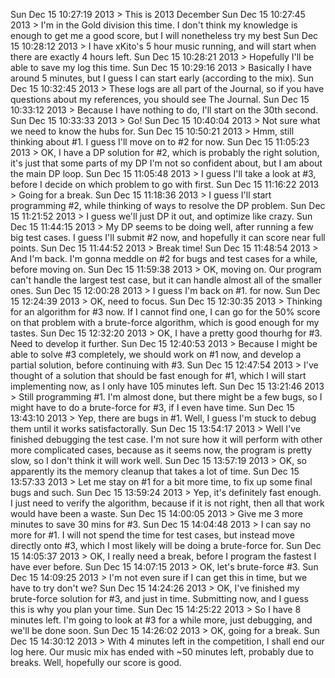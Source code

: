 Sun Dec 15 10:27:19 2013 > This is 2013 December
Sun Dec 15 10:27:45 2013 > I'm in the Gold division this time. I don't think my knowledge is enough to get me a good score, but I will nonetheless try my best
Sun Dec 15 10:28:12 2013 > I have xKito's 5 hour music running, and will start when there are exactly 4 hours left.
Sun Dec 15 10:28:21 2013 > Hopefully I'll be able to save my log this time.
Sun Dec 15 10:29:16 2013 > Basically I have around 5 minutes, but I guess I can start early (according to the mix).
Sun Dec 15 10:32:45 2013 > These logs are all part of the Journal, so if you have questions about my references, you should see The Journal.
Sun Dec 15 10:33:12 2013 > Because I have nothing to do, I'll start on the 30th second.
Sun Dec 15 10:33:33 2013 > Go!
Sun Dec 15 10:40:04 2013 > Not sure what we need to know the hubs for.
Sun Dec 15 10:50:21 2013 > Hmm, still thinking about #1. I guess I'll move on to #2 for now.
Sun Dec 15 11:05:23 2013 > OK, I have a DP solution for #2, which is probably the right solution, it's just that some parts of my DP I'm not so confident about, but I am about the main DP loop.
Sun Dec 15 11:05:48 2013 > I guess I'll take a look at #3, before I decide on which problem to go with first.
Sun Dec 15 11:16:22 2013 > Going for a break.
Sun Dec 15 11:18:36 2013 > I guess I'll start programming #2, while thinking of ways to resolve the DP problem.
Sun Dec 15 11:21:52 2013 > I guess we'll just DP it out, and optimize like crazy.
Sun Dec 15 11:44:15 2013 > My DP seems to be doing well, after running a few big test cases. I guess I'll submit #2 now, and hopefully it can score near full points.
Sun Dec 15 11:44:52 2013 > Break time!
Sun Dec 15 11:48:54 2013 > And I'm back. I'm gonna meddle on #2 for bugs and test cases for a while, before moving on.
Sun Dec 15 11:59:38 2013 > OK, moving on. Our program can't handle the largest test case, but it can handle almost all of the smaller ones.
Sun Dec 15 12:00:28 2013 > I guess I'm back on #1. for now.
Sun Dec 15 12:24:39 2013 > OK, need to focus.
Sun Dec 15 12:30:35 2013 > Thinking for an algorithm for #3 now. If I cannot find one, I can go for the 50% score on that problem with a brute-force algorithm, which is good enough for my tastes.
Sun Dec 15 12:32:20 2013 > OK, I have a pretty good thourhg for #3. Need to develop it further.
Sun Dec 15 12:40:53 2013 > Because I might be able to solve #3 completely, we should work on #1 now, and develop a partial solution, before continuing with #3.
Sun Dec 15 12:47:54 2013 > I've thought of a solution that should be fast enough for #1, which I will start implementing now, as I only have 105 minutes left.
Sun Dec 15 13:21:46 2013 > Still programming #1. I'm almost done, but there might be a few bugs, so I might have to do a brute-force for #3, if I even have time.
Sun Dec 15 13:43:10 2013 > Yep, there are bugs in #1. Well, I guess I'm stuck to debug them until it works satisfactorally.
Sun Dec 15 13:54:17 2013 > Well I've finished debugging the test case. I'm not sure how it will perform with other more complicated cases, because as it seems now, the program is pretty slow, so I don't think it will work well.
Sun Dec 15 13:57:19 2013 > OK, so apparently its the memory cleanup that takes a lot of time.
Sun Dec 15 13:57:33 2013 > Let me stay on #1 for a bit more time, to fix up some final bugs and such.
Sun Dec 15 13:59:24 2013 > Yep, it's definitely fast enough. I just need to verify the algorithm, because if it is not right, then all that work would have been a waste.
Sun Dec 15 14:00:05 2013 > Give me 3 more minutes to save 30 mins for #3.
Sun Dec 15 14:04:48 2013 > I can say no more for #1. I will not spend the time for test cases, but instead move directly onto #3, which I most likely will be doing a brute-force for.
Sun Dec 15 14:05:37 2013 > OK, I really need a break, before I program the fastest I have ever before.
Sun Dec 15 14:07:15 2013 > OK, let's brute-force #3.
Sun Dec 15 14:09:25 2013 > I'm not even sure if I can get this in time, but we have to try don't we?
Sun Dec 15 14:24:26 2013 > OK, I've finished my brute-force solution for #3, and just in time. Submitting now, and I guess this is why you plan your time.
Sun Dec 15 14:25:22 2013 > So I have 8 minutes left. I'm going to look at #3 for a while more, just debugging, and we'll be done soon.
Sun Dec 15 14:26:02 2013 > OK, going for a break.
Sun Dec 15 14:30:12 2013 > With 4 minutes left in the competition, I shall end our log here. Our music mix has ended with ~50 minutes left, probably due to breaks. Well, hopefully our score is good.
